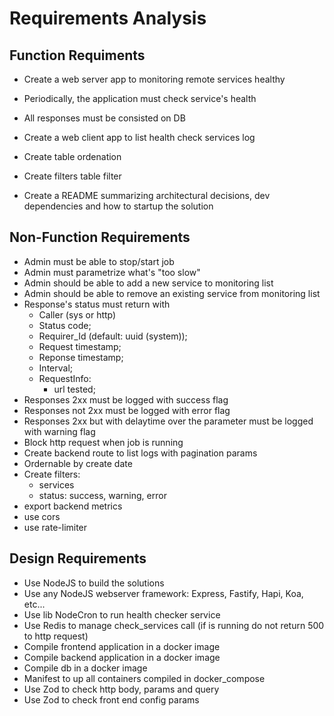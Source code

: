 # Requirements Analysis

## Function Requiments

- Create a web server app to monitoring remote services healthy
- Periodically, the application must check service's health
- All responses must be consisted on DB

- Create a web client app to list health check services log
- Create table ordenation
- Create filters table filter

- Create a README summarizing architectural decisions, dev dependencies and how to startup the solution

## Non-Function Requirements

- Admin must be able to stop/start job
- Admin must parametrize what's "too slow"
- Admin should be able to add a new service to monitoring list
- Admin should be able to remove an existing service from monitoring list
- Response's status must return with
  - Caller (sys or http)
  - Status code;
  - Requirer_Id (default: uuid (system));
  - Request timestamp;
  - Reponse timestamp;
  - Interval;
  - RequestInfo:
    - url tested;
- Responses 2xx must be logged with success flag
- Responses not 2xx must be logged with error flag
- Responses 2xx but with delaytime over the parameter must be logged with warning flag
- Block http request when job is running
- Create backend route to list logs with pagination params
- Ordernable by create date
- Create filters:
  - services
  - status: success, warning, error
- export backend metrics
- use cors
- use rate-limiter

## Design Requirements

- Use NodeJS to build the solutions
- Use any NodeJS webserver framework: Express, Fastify, Hapi, Koa, etc...
- Use lib NodeCron to run health checker service
- Use Redis to manage check_services call (if is running do not return 500 to http request)
- Compile frontend application in a docker image
- Compile backend application in a docker image
- Compile db in a docker image
- Manifest to up all containers compiled in docker_compose
- Use Zod to check http body, params and query
- Use Zod to check front end config params
